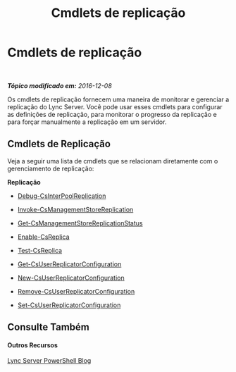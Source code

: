 ﻿---
title: Cmdlets de replicação
TOCTitle: Cmdlets de replicação
ms:assetid: e0c49601-d2a3-45a1-b05c-26c7ff820708
ms:mtpsurl: https://technet.microsoft.com/pt-br/library/Gg415677(v=OCS.15)
ms:contentKeyID: 49308372
ms.date: 12/10/2016
mtps_version: v=OCS.15
ms.translationtype: HT
---

# Cmdlets de replicação

 

_**Tópico modificado em:** 2016-12-08_

Os cmdlets de replicação fornecem uma maneira de monitorar e gerenciar a replicação do Lync Server. Você pode usar esses cmdlets para configurar as definições de replicação, para monitorar o progresso da replicação e para forçar manualmente a replicação em um servidor.

## Cmdlets de Replicação

Veja a seguir uma lista de cmdlets que se relacionam diretamente com o gerenciamento de replicação:

**Replicação**

  -   
    [Debug-CsInterPoolReplication](debug-csinterpoolreplication.md)

  -   
    [Invoke-CsManagementStoreReplication](invoke-csmanagementstorereplication.md)

  -   
    [Get-CsManagementStoreReplicationStatus](get-csmanagementstorereplicationstatus.md)

  -   
    [Enable-CsReplica](enable-csreplica.md)

  -   
    [Test-CsReplica](test-csreplica.md)

  -   
    [Get-CsUserReplicatorConfiguration](get-csuserreplicatorconfiguration.md)

  -   
    [New-CsUserReplicatorConfiguration](new-csuserreplicatorconfiguration.md)

  -   
    [Remove-CsUserReplicatorConfiguration](remove-csuserreplicatorconfiguration.md)

  -   
    [Set-CsUserReplicatorConfiguration](set-csuserreplicatorconfiguration.md)

## Consulte Também

#### Outros Recursos

[Lync Server PowerShell Blog](http://go.microsoft.com/fwlink/?linkid=203150%26clcid=0x416)

